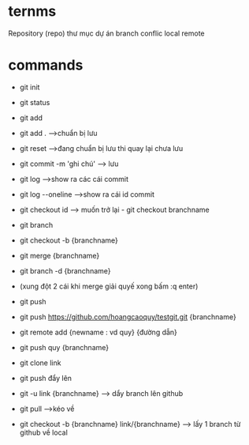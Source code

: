 # ternms

Repository (repo) thư mục dự án
branch
conflic
local
remote

# commands
 
 - git init 
 - git status
 - git add
- git add .  -->chuẩn bị lưu
- git reset -->đang chuẩn bị lưu thi quay lại chưa lưu
- git commit -m 'ghi chú'  --> lưu
- git log   -->show ra các cái commit
- git log --oneline  -->show ra cái id commit
- git checkout id --> muốn trở lại - git checkout branchname
- git branch
- git checkout -b {branchname}
- git merge {branchname}
- git branch -d {branchname}

- (xung đột 2 cái khi merge  giải quyế xong bấm :q enter)

- git push
- git push https://github.com/hoangcaoquy/testgit.git {branchname}

- git remote add {newname : vd quy} {đường dẫn}
- git push quy {branchname}

- git clone link 
- git push đẩy lên
- git -u link {branchname}  --> dẩy branch lên github
- git pull  -->kéo về 
- git checkout -b {branchname} link/{branchname} --> lấy 1 branch từ github về local

